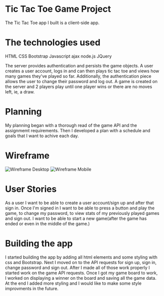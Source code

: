 # Tic Tac Toe Game Project
The Tic Tac Toe app I built is a client-side app.

# The technologies used
HTML
CSS
Bootstrap
Javascript
ajax
node.js
JQuery

The server provides authentication and persists the game objects. A user creates a user account, logs in and can then plays tic tac toe and views how many games they've played so far. Additionally, the authentication piece allows the user to change their password and log out. A game is created on the server and 2 players play until one player wins or there are no moves left, ie, a draw.

# Planning
My planning began with a thorough read of the game API and the assignmemt requirements. Then I developed a plan with a schedule and goals that I want to achive each day.


# Wireframe

![Wireframe Desktop](https://i.imgur.com/HTQwFMM.jpg)
![Wireframe Mobile](https://i.imgur.com/C56LT6Q.jpg)


# User Stories
As a user I want to be able to create a user account/sign up and after that sign in.
Once I'm signed in I want to be able to press a button and play the game, to change my password, to view stats of my previously played games and sign out. I want to be able to start a new game(after the game has ended or even in the middle of the game.)

# Building the app
I started building the app by adding all html elements and some styling with css and Bootstrap. Next I moved on to the API requests for sign up, sign in, change password and sign out. After I made all of those work properly I started work on the game API requests. Once I got my game board to work, I worked on displaying a winner on the board and saving all the game data. At the end I added more styling and I would like to make some style improvments in the future.
